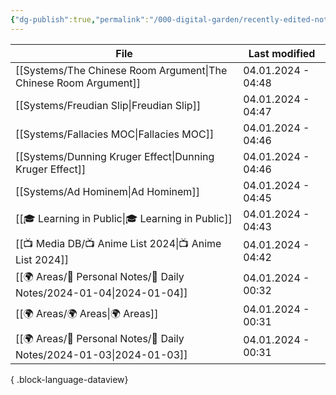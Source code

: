 ```yaml
---
{"dg-publish":true,"permalink":"/000-digital-garden/recently-edited-notes/","dgPassFrontmatter":true,"noteIcon":"3","created":"2023-12-14T09:05:52.599+05:30","updated":"2023-12-14T09:12:44.868+05:30"}
---
```


| File                                                                    | Last modified      |
| ----------------------------------------------------------------------- | ------------------ |
| [[Systems/The Chinese Room Argument\|The Chinese Room Argument]]     | 04.01.2024 - 04:48 |
| [[Systems/Freudian Slip\|Freudian Slip]]                             | 04.01.2024 - 04:47 |
| [[Systems/Fallacies MOC\|Fallacies MOC]]                             | 04.01.2024 - 04:46 |
| [[Systems/Dunning Kruger Effect\|Dunning Kruger Effect]]             | 04.01.2024 - 04:46 |
| [[Systems/Ad Hominem\|Ad Hominem]]                                   | 04.01.2024 - 04:45 |
| [[🎓 Learning in Public\|🎓 Learning in Public]]                     | 04.01.2024 - 04:43 |
| [[📺 Media DB/📺 Anime List 2024\|📺 Anime List 2024]]               | 04.01.2024 - 04:42 |
| [[🌍 Areas/📧 Personal Notes/📓 Daily Notes/2024-01-04\|2024-01-04]] | 04.01.2024 - 00:32 |
| [[🌍 Areas/🌍 Areas\|🌍 Areas]]                                      | 04.01.2024 - 00:31 |
| [[🌍 Areas/📧 Personal Notes/📓 Daily Notes/2024-01-03\|2024-01-03]] | 04.01.2024 - 00:31 |

{ .block-language-dataview}
